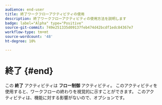 ```yaml
---
audience: end-user
title: 終了ワークフローアクティビティの使用
description: 終了ワークフローアクティビティの使用方法を説明します
badge: label="Alpha" type="Positive"
source-git-commit: 749e251335d09137feb474d42bcdf1edc84367e7
workflow-type: tm+mt
source-wordcount: '48'
ht-degree: 10%

---
```



# 終了 {#end}

この **終了** アクティビティは **フロー制御** アクティビティ。 このアクティビティを使用すると、ワークフローの終わりを視覚的に示すことができます。 このアクティビティは、機能に対する影響がないので、オプションです。

